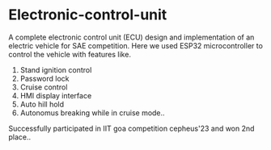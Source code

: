 # Electronic-control-unit
A complete electronic control unit (ECU) design and implementation of an electric vehicle for SAE competition.
Here we used ESP32 microcontroller to control the vehicle with features like.

1. Stand ignition control
2. Password lock
3. Cruise control
4. HMI display interface
5. Auto hill hold 
6. Autonomus breaking while in cruise mode..

Successfully participated in IIT goa competition cepheus'23 and won 2nd place..

